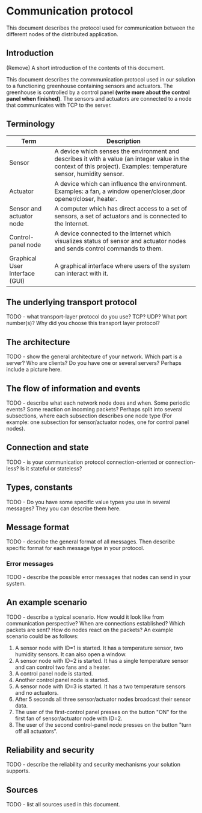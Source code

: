 # Communication protocol

[//]: # (TODO: Finish this document.)

This document describes the protocol used for communication between the different nodes of the
distributed application.

## Introduction

(Remove) A short introduction of the contents of this document.

This document describes the commmunication protocol used in our solution to a functioning greenhouse 
containing sensors and actuators. The greenhouse is controlled by a control panel **(write more about 
the control panel when finished)**. The sensors and actuators are connected to a node that communicates with TCP to 
the server.

## Terminology

| Term | Description |
|------|-------------|
| Sensor | A device which senses the environment and describes it with a value (an integer value in the context of this project). Examples: temperature sensor, humidity sensor. |
| Actuator | A device which can influence the environment. Examples: a fan, a window opener/closer,door opener/closer, heater. |
| Sensor and actuator node | A computer which has direct access to a set of sensors, a set of actuators and is connected to the Internet. |
| Control-panel node | A device connected to the Internet which visualizes status of sensor and actuator nodes and sends control commands to them. |
| Graphical User Interface (GUI) | A graphical interface where users of the system can interact with it. |

## The underlying transport protocol

TODO - what transport-layer protocol do you use? TCP? UDP? What port number(s)? Why did you 
choose this transport layer protocol?

## The architecture

TODO - show the general architecture of your network. Which part is a server? Who are clients? 
Do you have one or several servers? Perhaps include a picture here. 


## The flow of information and events

TODO - describe what each network node does and when. Some periodic events? Some reaction on 
incoming packets? Perhaps split into several subsections, where each subsection describes one 
node type (For example: one subsection for sensor/actuator nodes, one for control panel nodes).

## Connection and state

TODO - is your communication protocol connection-oriented or connection-less? Is it stateful or 
stateless? 

## Types, constants

TODO - Do you have some specific value types you use in several messages? They you can describe 
them here.

## Message format

TODO - describe the general format of all messages. Then describe specific format for each 
message type in your protocol.

### Error messages

TODO - describe the possible error messages that nodes can send in your system.

## An example scenario

TODO - describe a typical scenario. How would it look like from communication perspective? When 
are connections established? Which packets are sent? How do nodes react on the packets? An 
example scenario could be as follows:
1. A sensor node with ID=1 is started. It has a temperature sensor, two humidity sensors. It can
   also open a window.
2. A sensor node with ID=2 is started. It has a single temperature sensor and can control two fans
   and a heater.
3. A control panel node is started.
4. Another control panel node is started.
5. A sensor node with ID=3 is started. It has a two temperature sensors and no actuators.
6. After 5 seconds all three sensor/actuator nodes broadcast their sensor data.
7. The user of the first-control panel presses on the button "ON" for the first fan of
   sensor/actuator node with ID=2.
8. The user of the second control-panel node presses on the button "turn off all actuators".

## Reliability and security

TODO - describe the reliability and security mechanisms your solution supports.

## Sources

TODO - list all sources used in this document.